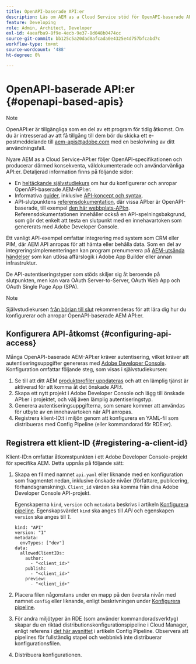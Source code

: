 ```yaml
---
title: OpenAPI-baserade API:er
description: Läs om AEM as a Cloud Service stöd för OpenAPI-baserade API:er
feature: Developing
role: Admin, Architect, Developer
exl-id: 4aeafba9-8f9e-4ecb-9e37-8d048b0474cc
source-git-commit: bb125c5a20dad8afcada0e4325e4d757bfcabd7c
workflow-type: tm+mt
source-wordcount: '488'
ht-degree: 0%

---
```


# OpenAPI-baserade API:er {#openapi-based-apis}

>[!NOTE]
>
>OpenAPI:er är tillgängliga som en del av ett program för tidig åtkomst. Om du är intresserad av att få tillgång till dem bör du skicka ett e-postmeddelande till [aem-apis@adobe.com](mailto:aem-apis@adobe.com) med en beskrivning av ditt användningsfall.

Nyare AEM as a Cloud Service-API:er följer OpenAPI-specifikationen och producerar därmed konsekventa, väldokumenterade och användarvänliga API:er. Detaljerad information finns på följande sidor:

* En [heltäckande självstudiekurs](https://experienceleague.adobe.com/en/docs/experience-manager-learn/cloud-service/aem-apis/invoke-openapi-based-aem-apis) om hur du konfigurerar och anropar OpenAPI-baserade AEM-API:er.
* Informativa [guider](https://developer.adobe.com/experience-cloud/experience-manager-apis/guides/), inklusive [API-koncept och syntax](https://developer.adobe.com/experience-cloud/experience-manager-apis/guides/how-to/).
* API-slutpunktens [referensdokumentation](https://developer.adobe.com/experience-cloud/experience-manager-apis/), där vissa API:er är OpenAPI-baserade, till exempel [den här webbplats-API:n](https://developer.adobe.com/experience-cloud/experience-manager-apis/api/stable/sites/). Referensdokumentationen innehåller också en API-spelningsbakgrund, som gör det enkelt att testa en slutpunkt med en innehavartoken som genererats med Adobe Developer Console.

Ett vanligt API-exempel omfattar integrering med system som CRM eller PIM, där AEM API anropas för att hämta eller behålla data. Som en del av integreringsimplementeringen kan program prenumerera på [AEM-utsända händelser](https://experienceleague.adobe.com/en/docs/experience-manager-learn/cloud-service/aem-eventing/overview) som kan utlösa affärslogik i Adobe App Builder eller annan infrastruktur.

De API-autentiseringstyper som stöds skiljer sig åt beroende på slutpunkten, men kan vara OAuth Server-to-Server, OAuth Web App och OAuth Single Page App (SPA).

>[!NOTE]
>
> Självstudiekursen [från början till slut](https://experienceleague.adobe.com/en/docs/experience-manager-learn/cloud-service/aem-apis/invoke-openapi-based-aem-apis) rekommenderas för att lära dig hur du konfigurerar och anropar OpenAPI-baserade AEM API:er.


## Konfigurera API-åtkomst {#configuring-api-access}

Många OpenAPI-baserade AEM-API:er kräver autentisering, vilket kräver att autentiseringsuppgifter genereras med [Adobe Developer Console](https://developer.adobe.com/developer-console/docs/guides/). Konfiguration omfattar följande steg, som visas i självstudiekursen:

1. Se till att ditt AEM [produktprofiler uppdateras](/help/onboarding/aem-cs-team-product-profiles.md#aem-product-profiles) och att en lämplig tjänst är aktiverad för att komma åt det önskade API:t.
1. Skapa ett nytt projekt i Adobe Developer Console och lägg till önskade API:er i projektet, och välj även lämplig autentiseringstyp.
1. Generera autentiseringsuppgifterna, som senare kommer att användas för utbyte av en innehavartoken när API anropas.
1. Registrera klient-ID:t i miljön genom att konfigurera en YAML-fil som distribueras med Config Pipeline (eller kommandorad för RDE:er).

## Registrera ett klient-ID {#registering-a-client-id}

Klient-ID:n omfattar åtkomstpunkten i ett Adobe Developer Console-projekt för specifika AEM. Detta uppnås på följande sätt:

1. Skapa en fil med namnet `api.yaml` eller liknande med en konfiguration som fragmentet nedan, inklusive önskade nivåer (författare, publicering, förhandsgranskning). `Client_id` värden ska komma från dina Adobe Developer Console API-projekt.

   Egenskaperna `kind`, `version` och `metadata` beskrivs i artikeln [Konfigurera pipeline](/help/operations/config-pipeline.md#common-syntax). Egenskapsvärdet `kind` ska anges till *API* och egenskapen `version` ska anges till *1*.

   ```
   kind: "API"
   version: "1"
   metadata:
     envTypes: ["dev"]
   data:
     allowedClientIDs:
       author:
         - "<client_id>"
       publish:
         - "<client_id>"
       preview:
         - "<client_id>"
   ```

1. Placera filen någonstans under en mapp på den översta nivån med namnet `config` eller liknande, enligt beskrivningen under [Konfigurera pipeline](/help/operations/config-pipeline.md#folder-structure).
1. För andra miljötyper än RDE (som använder kommandoradsverktyg) skapar du en riktad distributionskonfigurationspipeline i Cloud Manager, enligt referens i [det här avsnittet](/help/operations/config-pipeline.md#creating-and-managing) i artikeln Config Pipeline. Observera att pipelines för fullständig stapel och webbnivå inte distribuerar konfigurationsfilen.
1. Distribuera konfigurationen.

